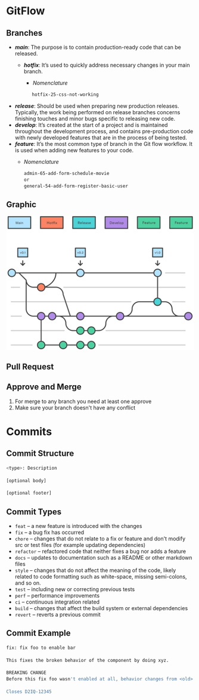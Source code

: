 # GitFlow

## Branches

- ***main***: The purpose is to contain production-ready code that can be released.
  - ***hotfix***: It’s used to quickly address necessary changes in your main branch.
      - *Nomenclature*
    
      ```bash
         hotfix-25-css-not-working
       ```
- ***release***: Should be used when preparing new production releases. Typically, the work being performed on release branches concerns finishing touches and minor bugs specific to releasing new code.
- ***develop***: It’s created at the start of a project and is maintained throughout the development process, and contains pre-production code with newly developed features that are in the process of being tested.
- ***feature***: It’s the most common type of branch in the Git flow workflow. It is used when adding new features to your code.
    - *Nomenclature*
    
        ```bash
        admin-65-add-form-schedule-movie
        or
        general-54-add-form-register-basic-user
        ```


## Graphic

![git-flow](git-flow.png)

## Pull Request

## Approve and Merge

1. For merge to any branch you need at least one approve 
2. Make sure your branch doesn't have any conflict

# Commits

## Commit Structure

```bash
<type>: Description

[optional body]

[optional footer]
```

## Commit Types

- `feat` – a new feature is introduced with the changes
- `fix` – a bug fix has occurred
- `chore` – changes that do not relate to a fix or feature and don't modify src or test files (for example updating dependencies)
- `refactor` – refactored code that neither fixes a bug nor adds a feature
- `docs` – updates to documentation such as a README or other markdown files
- `style` – changes that do not affect the meaning of the code, likely related to code formatting such as white-space, missing semi-colons, and so on.
- `test` – including new or correcting previous tests
- `perf` – performance improvements
- `ci` – continuous integration related
- `build` – changes that affect the build system or external dependencies
- `revert` – reverts a previous commit

## ****Commit Example****

```bash
fix: fix foo to enable bar

This fixes the broken behavior of the component by doing xyz.

BREAKING CHANGE
Before this fix foo wasn't enabled at all, behavior changes from <old> to <new>

Closes D2IQ-12345
```
